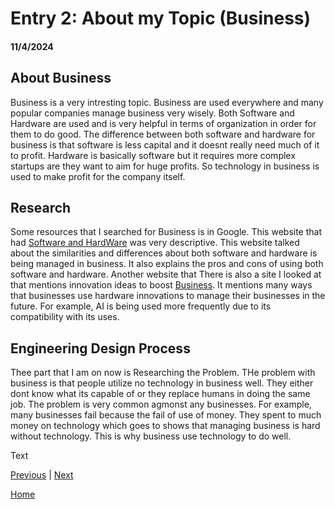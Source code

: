 # Entry 2: About my Topic (Business) 
#### 11/4/2024

## About Business
Business is a very intresting topic. Business are used everywhere and many popular companies manage business very wisely. Both Software and Hardware are used and is very helpful in terms of organization in order for them to do good. The difference between both software and hardware for business is that software is less capital and it doesnt really need much of it to profit. Hardware is basically software but it requires more complex startups are they want to aim for huge profits. So technology in business is used to make profit for the company itself. 

## Research
Some resources that I searched for Business is in Google. This website that had [Software and HardWare](https://www.pjmconsult.com/index.php/2006/02/software-vs-hardware.html) was very descriptive. This website talked about the similarities and differences about both software and hardware is being managed in business. It also explains the pros and cons of using both software and hardware. Another website that There is also a site I looked at that mentions innovation ideas to boost [Business](www.yellkey.com/consumer). It mentions many ways that businesses use hardware innovations to manage their businesses in the future. For example, AI is being used more frequently due to its compatibility with its uses. 

## Engineering Design Process
Thee part that I am on now is Researching the Problem. THe problem with business is that people utilize no technology in business well. They either dont know what its capable of or they replace humans in doing the same job. The problem is very common agmonst any businesses. For example, many businesses fail because the fail of use of money. They spent to much money on technology which goes to shows that managing business is hard without technology. This is why business use technology to do well.



Text

[Previous](entry01.md) | [Next](entry03.md)

[Home](../README.md)

